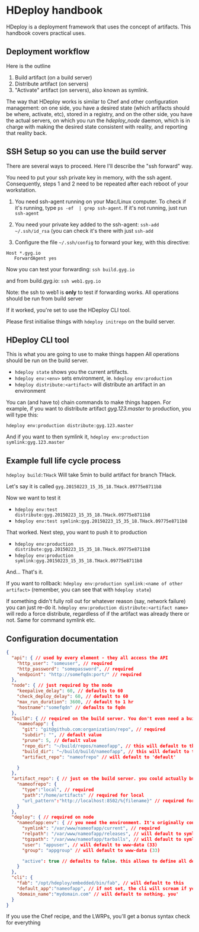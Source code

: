 HDeploy handbook
================

HDeploy is a deployment framework that uses the concept of artifacts. This handbook covers practical uses.

Deployment workflow
-------------------

Here is the outline
1. Build artifact (on a build server)
2. Distribute artifact (on servers)
3. "Activate" artifact (on servers), also known as symlink.

The way that HDeploy works is similar to Chef and other configuration management: on one side, you have a desired state (which artifacts should be where, activate, etc), stored in a registry, and on the other side, you have the actual servers, on which you run the *hdeploy_node* daemon, which is in charge with making the desired state consistent with reality, and reporting that reality back.

SSH Setup so you can use the build server
-----------------------------------------

There are several ways to proceed. Here I'll describe the "ssh forward" way.

You need to put your ssh private key in memory, with the ssh agent. Consequently, steps 1 and 2 need to be repeated after each reboot of your workstation.

1. You need ssh-agent running on your Mac/Linux computer. To check if it's running, type ```ps -ef  | grep ssh-agent```. If it's not running, just run ```ssh-agent```
2. You need your private key added to the ssh-agent: ```ssh-add ~/.ssh/id_rsa``` (you can check it's there with just ```ssh-add```

3. Configure the file ```~/.ssh/config``` to forward your key, with this directive:
```
Host *.gyg.io
   ForwardAgent yes
```

Now you can test your forwarding:
```ssh build.gyg.io```

and from build.gyg.io: ```ssh web1.gyg.io```

Note: the ssh to web1 is **only** to test if forwarding works. All operations should be run from build server

If it worked, you're set to use the HDeploy CLI tool.

Please first initialise things with ```hdeploy initrepo``` on the build server.


HDeploy CLI tool
----------------

This is what you are going to use to make things happen
All operations should be run on the build server.

- ```hdeploy state``` shows you the current artifacts.
- ```hdeploy env:<env>``` sets environment, ie. ```hdeploy env:production```
- ```hdeploy distribute:<artifact>``` will distribute an artifact in an environment

You can (and have to) chain commands to make things happen. For example, if you want to distribute artifact *gyg.123.master* to production, you will type this:

```hdeploy env:production distribute:gyg.123.master```

And if you want to then symlink it, ```hdeploy env:production symlink:gyg.123.master```

Example full life cycle process
-------------------------------

```hdeploy build:THack```
Will take 5min to build artifact for branch THack.

Let's say it is called ```gyg.20150223_15_35_18.THack.09775e8711b8```

Now we want to test it
- ```hdeploy env:test distribute:gyg.20150223_15_35_18.THack.09775e8711b8```
- ```hdeploy env:test symlink:gyg.20150223_15_35_18.THack.09775e8711b8```

That worked.
Next step, you want to push it to production

- ```hdeploy env:production distribute:gyg.20150223_15_35_18.THack.09775e8711b8```
- ```hdeploy env:production symlink:gyg.20150223_15_35_18.THack.09775e8711b8```

And... That's it.

If you want to rollback: ```hdeploy env:production symlink:<name of other artifact>``` (remember, you can see that with ```hdeploy state```)

If something didn't fully roll out for whatever reason (say, network failure) you can just re-do it. ```hdeploy env:production distribute:<artifact name>``` will redo a force distribute, regardless of if the artifact was already there or not. Same for command symlink etc.




Configuration documentation
---------------------------

```json
{
  "api": { // used by every element - they all access the API
    "http_user": "someuser", // required
    "http_password": "somepassword", // required
    "endpoint": "http://somefqdn:port/" // required
  },
  "node": { // just required by the node
    "keepalive_delay": 60, // defaults to 60
    "check_deploy_delay": 60, // default to 60
    "max_run_duration": 3600, // default to 1 hr
    "hostname":"somefqdn" // defaults to fqdn
  },
  "build": { // required on the build server. You don't even need a build server
    "nameofapp": {
      "git": "git@github.com:organization/repo", // required
      "subdir": "", // default value
      "prune": 5, // default value
      "repo_dir": "~/build/repos/nameofapp", // this will default to this
      "build_dir": "~/build/build/nameofapp", // this will default to this too
      "artifact_repo": "nameofrepo" // will default to 'default'

    }
  },
  "artifact_repo": { // just on the build server. you could actually build on jenkins, issue an API command and never use this
    "nameofrepo": {
      "type":"local", // required
      "path":"/home/artifacts" // required for local
      "url_pattern":"http://localhost:8502/%{filename}" // required for local
    }
  },
  "deploy": { // required on node
    "nameofapp:env": { // you need the environment. It's originally coupled with chef but actually you can do whatever you want
      "symlink": "/var/www/nameofapp/current", // required
      "relpath": "/var/www/nameofapp/releases", // will default to symlink/../releases
      "tgzpath": "/var/www/nameofapp/tarballs", // will default to symlink/../tarballs
      "user": "appuser", // will default to www-data (33)
      "group": "appgroup" // will default to www-data (33)

      "active": true // defaults to false. this allows to define all deploys in config but only activate them selectively
    }
  },
  "cli": { 
    "fab": "/opt/hdeploy/embedded/bin/fab", // will default to this
    "default_app":"nameofapp", // if not set, the cli will scream if you don't specify an app
    "domain_name":"mydomain.com" // will default to nothing. you'
  }
}

```

If you use the Chef recipe, and the LWRPs, you'll get a bonus syntax check for everything
